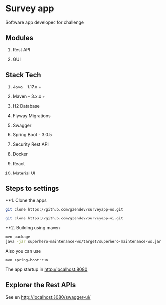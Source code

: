 # Survey app

Software app developed for challenge

## Modules 

1. Rest API <surveyapp-ws>

2. GUI <surveyapp-ui>
  
## Stack Tech

1. Java - 1.17.x +

2. Maven - 3.x.x +
  
3. H2 Database
  
4. Flyway Migrations
  
5. Swagger
  
6. Spring Boot - 3.0.5
  
7. Security Rest API
  
8. Docker

9. React
  
10. Material UI
  
## Steps to settings
  
**1. Clone the apps

```bash
git clone https://github.com/gzendev/surveyapp-ws.git

git clone https://github.com/gzendev/surveyapp-ui.git
```
  
**2. Building using maven 

```bash
mvn package
java -jar superhero-maintenance-ws/target/superhero-maintenance-ws.jar

```
Also you can use

```bash
mvn spring-boot:run
```

The app startup in <http://localhost:8080>


## Explorer the Rest APIs

See en <http://localhost:8080/swagger-ui/>
